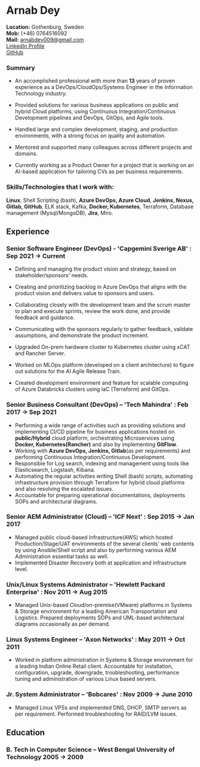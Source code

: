 # Arnab Dey

**Location:** Gothenburg, Sweden  
**Mob:** (+46) 0764516092\
**Mail:** arnabdey009@gmail.com\
<a href="https://www.linkedin.com/in/arnabdey73/" target="_blank"> LinkedIn Profile</a>  
<a href="https://github.com/arnabdey73/resume/blob/master/resume.pdf" target="_blank"> GitHub</a>  
### Summary

* An accomplished professional with more than **13** years of proven experience as a DevOps/CloudOps/Systems Engineer in the Information Technology industry.

* Provided solutions for various business applications on public and hybrid Cloud platforms, using Continuous Integration/Continuous Development pipelines and DevOps, GitOps, and Agile tools.  

* Handled large and complex development, staging, and production environments, with a strong focus on quality and automation.

* Mentored and supported many colleagues across different projects and domains.

* Currently working as a Product Owner for a project that is working on an AI-based application for tailoring CVs as per business requirements.


### Skills/Technologies that I work with:

**Linux**, Shell Scripting (bash), **Azure DevOps, Azure Cloud**, **Jenkins, Nexus, Gitlab, GitHub**, ELK stack, Kafka, **Docker, Kubernetes**, Terraform, Database management (Mysql/MongoDB), **Jira**, Miro.  

## Experience

### Senior Software Engineer (DevOps) - 'Capgemini Sverige AB' : Sep 2021 → Current

* Defining and managing the product vision and strategy, based on stakeholder/sponsors' needs.

* Creating and prioritizing backlog in Azure DevOps that aligns with the product vision and delivers value to sponsors and users.

* Collaborating closely with the development team and the scrum master to plan and execute sprints, review the work done, and provide feedback and guidance.

* Communicating with the sponsors regularly to gather feedback, validate assumptions, and demonstrate the product increment.

* Upgraded On-prem hardware cluster to Kubernetes cluster using xCAT and Rancher Server.

* Worked on MLOps platform (developed on a client architecture) to figure out solutions for the AI Agile Release Train.

* Created development environment and feature for scalable computing of Azure Databricks clusters using IaC (Terraform) and GitOps.

### Senior Business Consultant (DevOps) – 'Tech Mahindra' : Feb 2017 → Sep 2021

* Performing a wide range of activities such as providing solutions and implementing CI/CD pipeline for business applications hosted on **public/Hybrid** cloud platform, orchestrating Microservices using **Docker, Kubernetes(Rancher)** and also by implementing **GitFlow**.
* Working with **Azure DevOps, Jenkins, Gitlab**(as per requirements) and performing Continuous Integration/Continuous Development.
* Responsible for Log search, indexing and management using tools like Elasticsearch, Logstash, Kibana.
* Automating the regular activities writing Shell (bash) scripts, automating infrastructure provision through Terraform for hybrid cloud platforms and also resolving the escalated issues.
* Accountable for preparing operational documentations, deployments SOPs and architectural diagrams.

### Senior AEM Administrator (Cloud) – 'ICF Next' : Sep 2015 → Jan 2017

* Managed public cloud-based Infrastructure(AWS) which hosted Production/Stage/UAT environments of the several clients’ web contents by using Ansible/Shell script and also by performing various AEM Administration essential tasks as well.
* Implemented Disaster Recovery both at application and infrastructure level.

### Unix/Linux Systems Administrator – 'Hewlett Packard Enterprise' : Nov 2011 → Aug 2015

* Managed Unix-based Cloud/on-premise(VMware) platforms in Systems & Storage environment for a leading American Transportation and Logistics. Prepared deployments SOPs and UML-based architectural diagrams occasionally as per demand.

### Linux Systems Engineer – 'Axon Networks' : May 2011 → Oct 2011

* Worked in platform administration in Systems & Storage environment for a leading Indian Online Retail client. Accountable for installation, configuration, upgrade, downgrade, troubleshooting, performance tuning and administration of various Linux based servers.

### Jr. System Administrator – 'Bobcares' : Nov 2009 → June 2010

* Managed Linux VPSs and implemented DNS, DHCP, SMTP servers as per requirement. Performed troubleshooting for RAID/LVM issues.

## Education

### B. Tech in Computer Science – West Bengal University of Technology 2005 → 2009
